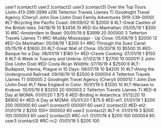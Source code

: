 user1 (contact1)
user2 (contact2)
user3 (contact3)
Over the Top Tours (John 413-299-2999 x29)
Tetterton Travels (James T)
Goodnight Travel Agency (Cheryl)
John Doe (John Doe)
Family Adventures (919-239-0000)
#LT-Bicycling the Pacific Coast:  09/09/02  10   $2000  8
#LT-Great Castles of the British Isles:  04/18/19  10   $3456  10
#ED-Go Manhattan:  05/05/19  1   $300  10
#RC-Amsterdam to Basel:  05/05/19  8   $3999  20
000000   3 Tetterton Travels (James T)
#RC-Muddy Mississippi - Up Close:  05/06/19  5   $2000  12
#ED-Go Manhattan:  05/08/19  1   $300  5*
#RC-Through the Suez Canal:  05/15/19  4   $1600  20
#LT-Great Wall of China:  05/20/19  10   $5500  10
#ED-Basque for a Day:  06/01/19  1   $180  5*
#ED-Creole Cooking:  07/01/19  1   $150  6
#LT-A Week in Tuscany and Umbria:  07/02/19  7   $2700  10
000011   3 John Doe (John Doe)
#ED-Costa Rican Wildlife:  07/16/19  4   $2500  6
#LT-Budapest, Vienna, Prague in 10 Days:  08/07/19  10   $4200  10
#LT-Along the Underground Railroad:  09/08/19  10   $2500  8
000004   4 Tetterton Travels (James T)
000005   2 Goodnight Travel Agency (Cheryl)
000010   1 John Doe (John Doe)
#LT-New England in Color:  10/01/19  5   $1200  10
#LT-Warsaw to Krakow:  10/05/19  6   $3200  20
000003   2 Tetterton Travels (James T)
#ED-A Day at MOMA:  01/01/20  1   $75  6
#ED-Birding in Antarctica:  01/12/20  10   $8900  6*
#ED-A Day at MOMA:  05/01/20  1   $75  6
#ED-et1:  01/01/19  1   $200  200
000000  60 user1 (contact1)
000001  60 user2 (contact2)
#ED-et2:  01/01/19  2   $200  100*
000002  60 user2 (contact2)
#LT-lt:  01/01/19  3   $200  100
000003  60 user2 (contact2)
#RC-rc1:  01/01/19  4   $200  100
000004  60 user3 (contact3)
#RC-rc2:  01/01/19  5   $200  100
